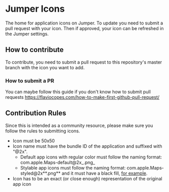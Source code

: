 # Jumper Icons

The home for application icons on Jumper. To update you need to submit a pull request with your icon. Then if approved, your icon can be refreshed in the Jumper settings.

## How to contribute

To contribute, you need to submit a pull request to this repository's master branch with the icon you want to add.

### How to submit a PR
You can maybe follow this guide if you don't know how to submit pull requests https://flaviocopes.com/how-to-make-first-github-pull-request/

## Contribution Rules

Since this is intended as a community resource, please make sure you follow the rules to submitting icons.

- Icon must be 50x50
- Icon name must have the bundle ID of the application and suffixed with "@2x". 
  - Default app icons with regular color must follow the naming format: com.apple.Maps-default@2x_.png_
  - Stylable app icons must follow the naming format: com.apple.Maps-styled@2x**.png** and it must have a black fill, [for example](https://www.flaticon.com/free-icon/instagram_1384031).
- Icon has to be an exact (or close enough) representation of the original app icon
